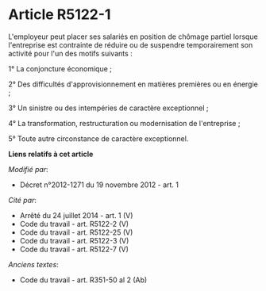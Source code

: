 # Article R5122-1

L'employeur peut placer ses salariés en position de chômage partiel lorsque l'entreprise est contrainte de réduire ou de
suspendre temporairement son activité pour l'un des motifs suivants :

1° La conjoncture économique ; 

2° Des difficultés d'approvisionnement en matières premières ou en énergie ; 

3° Un sinistre ou des intempéries de caractère exceptionnel ; 

4° La transformation, restructuration ou modernisation de l'entreprise ; 

5° Toute autre circonstance de caractère exceptionnel.

**Liens relatifs à cet article**

_Modifié par_:

  - Décret n°2012-1271 du 19 novembre 2012 - art. 1

_Cité par_:

  - Arrêté du 24 juillet 2014 - art. 1 (V)
  - Code du travail - art. R5122-2 (V)
  - Code du travail - art. R5122-25 (V)
  - Code du travail - art. R5122-3 (V)
  - Code du travail - art. R5122-7 (V)

_Anciens textes_:

  - Code du travail - art. R351-50 al 2 (Ab)

